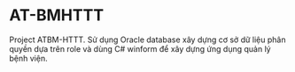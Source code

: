 # AT-BMHTTT
Project ATBM-HTTT. Sử dụng Oracle database xây dựng cơ sở dữ liệu phân quyền dựa trên role và dùng C# winform để xây dựng ứng dụng quản lý bệnh viện.
